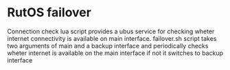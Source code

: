 
# RutOS failover 
Connection check lua script provides a ubus service for checking wheter internet connectivity is available on main interface. failover.sh script takes two arguments of main and a backup interface and periodically checks wheter internet is available on the main interface if not it switches to backup interface 

